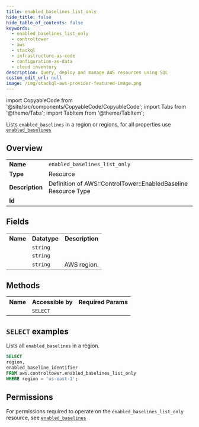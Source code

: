 ```yaml
---
title: enabled_baselines_list_only
hide_title: false
hide_table_of_contents: false
keywords:
  - enabled_baselines_list_only
  - controltower
  - aws
  - stackql
  - infrastructure-as-code
  - configuration-as-data
  - cloud inventory
description: Query, deploy and manage AWS resources using SQL
custom_edit_url: null
image: /img/stackql-aws-provider-featured-image.png
---
```


import CopyableCode from '@site/src/components/CopyableCode/CopyableCode';
import Tabs from '@theme/Tabs';
import TabItem from '@theme/TabItem';

Lists <code>enabled_baselines</code> in a region or regions, for all properties use <a href="/services/serviceName/enabled_baselines/"><code>enabled_baselines</code></a>

## Overview
<table>
<tbody>
<tr><td><b>Name</b></td><td><code>enabled_baselines_list_only</code></td></tr>
<tr><td><b>Type</b></td><td>Resource</td></tr>
<tr><td><b>Description</b></td><td>Definition of AWS::ControlTower::EnabledBaseline Resource Type</td></tr>
<tr><td><b>Id</b></td><td><CopyableCode code="aws.controltower.enabled_baselines_list_only" /></td></tr>
</tbody>
</table>

## Fields
<table>
<tbody>
<tr><th>Name</th><th>Datatype</th><th>Description</th></tr><tr><td><CopyableCode code="baseline_identifier" /></td><td><code>string</code></td><td></td></tr>
<tr><td><CopyableCode code="enabled_baseline_identifier" /></td><td><code>string</code></td><td></td></tr>
<tr><td><CopyableCode code="region" /></td><td><code>string</code></td><td>AWS region.</td></tr>
</tbody>
</table>

## Methods

<table>
<tbody>
  <tr>
    <th>Name</th>
    <th>Accessible by</th>
    <th>Required Params</th>
  </tr>
  <tr>
    <td><CopyableCode code="list_resources" /></td>
    <td><code>SELECT</code></td>
    <td><CopyableCode code="region" /></td>
  </tr>
</tbody>
</table>

## `SELECT` examples
Lists all <code>enabled_baselines</code> in a region.
```sql
SELECT
region,
enabled_baseline_identifier
FROM aws.controltower.enabled_baselines_list_only
WHERE region = 'us-east-1';
```


## Permissions

For permissions required to operate on the <code>enabled_baselines_list_only</code> resource, see <a href="/services/controltower/enabled_baselines/#permissions"><code>enabled_baselines</code></a>

